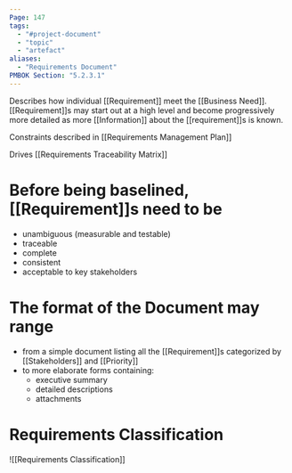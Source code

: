```yaml
---
Page: 147
tags:
  - "#project-document"
  - "topic"
  - "artefact"
aliases:
  - "Requirements Document"
PMBOK Section: "5.2.3.1"
---
```

Describes how individual [[Requirement]] meet the [[Business Need]]. [[Requirement]]s may start out at a high level and become progressively more detailed as more [[Information]] about the [[requirement]]s is known.

Constraints described in [[Requirements Management Plan]]

Drives [[Requirements Traceability Matrix]]
# Before being baselined, [[Requirement]]s need to be
- unambiguous (measurable and testable)
- traceable
- complete
- consistent
- acceptable to key stakeholders
# The format of the Document may range
- from a simple document listing all the [[Requirement]]s categorized by [[Stakeholders]] and [[Priority]]
- to more elaborate forms containing:
	- executive summary
	- detailed descriptions
	- attachments
# Requirements Classification

![[Requirements Classification]]

